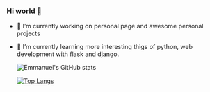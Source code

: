 ### Hi world 👋

<!--
**emmanuelurbina/emmanuelurbina** is a ✨ _special_ ✨ repository because its `README.md` (this file) appears on your GitHub profile.

Here are some ideas to get you started:

- 🔭 I’m currently working on ...
- 🌱 I’m currently learning ...
- 👯 I’m looking to collaborate on ...
- 🤔 I’m looking for help with ...
- 💬 Ask me about ...
- 📫 How to reach me: ...
- 😄 Pronouns: ...
- ⚡ Fun fact: ...
-->


- 🔭 I’m currently working on personal page and awesome personal projects
- 🌱 I’m currently learning more interesting thigs of python, web development with flask and django.



  ![Emmanuel's GitHub stats](https://github-readme-stats.vercel.app/api?username=emmanuelurbina&show_icons=true&theme=cobalt)


  [![Top Langs](https://github-readme-stats.vercel.app/api/top-langs/?username=emmanuelurbina&langs_count=8)](https://github.com/anuraghazra/github-readme-stats)

